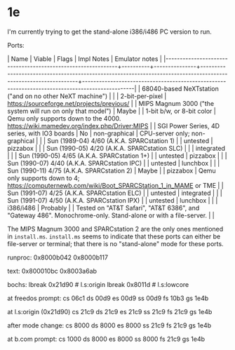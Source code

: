 # 1e

I'm currently trying to get the stand-alone i386/i486 PC version to
run.

Ports:

| Name                                                        | Viable   | Flags         | Impl Notes                                                                                                     | Emulator notes                                                                                 |
|-------------------------------------------------------------+----------+---------------+----------------------------------------------------------------------------------------------------------------+------------------------------------------------------------------------------------------------|
| 68040-based NeXTstation ("and on no other NeXT machine")    |          |               | 2-bit-per-pixel                                                                                                | https://sourceforge.net/projects/previous/                                                     |
| MIPS Magnum 3000 ("the system will run on only that model") | Maybe    |               | 1-bit b/w, or 8-bit color                                                                                      | Qemu only supports down to the 4000.  https://wiki.mamedev.org/index.php/Driver:MIPS           |
| SGI Power Series, 4D series, with IO3 boards                | No       | non-graphical | CPU-server only; non-graphical                                                                                 |                                                                                                |
| Sun (1989-04) 4/60 (A.K.A. SPARCstation 1)                  |          | untested      | pizzabox                                                                                                       |                                                                                                |
| Sun (1990-05) 4/20 (A.K.A. SPARCstation SLC)                |          |               | integrated                                                                                                     |                                                                                                |
| Sun (1990-05) 4/65 (A.K.A. SPARCstation 1+)                 |          | untested      | pizzabox                                                                                                       |                                                                                                |
| Sun (1990-07) 4/40 (A.K.A. SPARCstation IPC)                |          | untested      | lunchbox                                                                                                       |                                                                                                |
| Sun (1990-11) 4/75 (A.K.A. SPARCstation 2)                  | Maybe    |               | pizzabox                                                                                                       | Qemu only supports down to 4; https://computernewb.com/wiki/Boot_SPARCStation_1_in_MAME or TME |
| Sun (1991-07) 4/25 (A.K.A. SPARCstation ELC)                |          | untested      | integrated                                                                                                     |                                                                                                |
| Sun (1991-07) 4/50 (A.K.A. SPARCstation IPX)                |          | untested      | lunchbox                                                                                                       |                                                                                                |
| i386/i486                                                   | Probably |               | Tested on "AT&T Safari", "AT&T 6386", and "Gateway 486".  Monochrome-only.  Stand-alone or with a file-server. |                                                                                                |

The MIPS Magnum 3000 and SPARCstation 2 are the only ones mentioned in
`install.ms`.  `install.ms` seems to indicate that these ports can
either be file-server or terminal; that there is no "stand-alone" mode
for these ports.

[TME]: https://people.csail.mit.edu/fredette/tme/index.html

runproc: 
  0x8000b042
  0x8000b117


text:
  0x800010bc
  0x8003a6ab

bochs: 
 lbreak 0x21d90 # l.s:origin
 lbreak 0x8011d # l.s:lowcore

at freedos prompt:
cs 06c1
ds 00d9
es 00d9
ss 00d9
fs 10b3
gs 1e4b

at l.s:origin (0x21d90)
cs 21c9
ds 21c9
es 21c9
ss 21c9
fs 21c9
gs 1e4b

after mode change:
cs 8000
ds 8000
es 8000
ss 21c9
fs 21c9
gs 1e4b

at b.com prompt:
cs 1000
ds 8000
es 8000
ss 8000
fs 21c9
gs 1e4b
